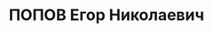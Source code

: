 ---
title: ПОПОВ Егор Николаевич
description: '1903 р. н., Сумська обл., с. Гринцеве Лебединського р-ну, росіянин,
  член ВКП(б), освіта початкова, Сумська обл., с. Рясне Краснопільського р-ну, голова
  колгоспу ім. Леніна

  Арешт 1.11.1937. Військовою колегією Верховного Суду СРСР 30.12.1937 за участь в
  антирадянській терористичній організації правих та наміри здійснення терористичних
  дій засуджений до позбавлення волі на 10 років. Пленумом Верховного Суду СРСР 13.03.1941
  вирок скасований, справа направлена на нове розслідування. Управлінням НКВС з будівництва
  на півночі СРСР 27.10.1942 справа закрита. Помер 14.11.1941 у місці ув’язнення (м. Магадані,
  Росія)

  Реабілітований 22.11.1957 військовою прокуратурою Київського ВО. Особливою нарадою
  НКВС СРСР його дружина як соціально небезпечний елемент 2.06.1939 віддана під гласний
  нагляд за місцем народження на 2 роки.'
---